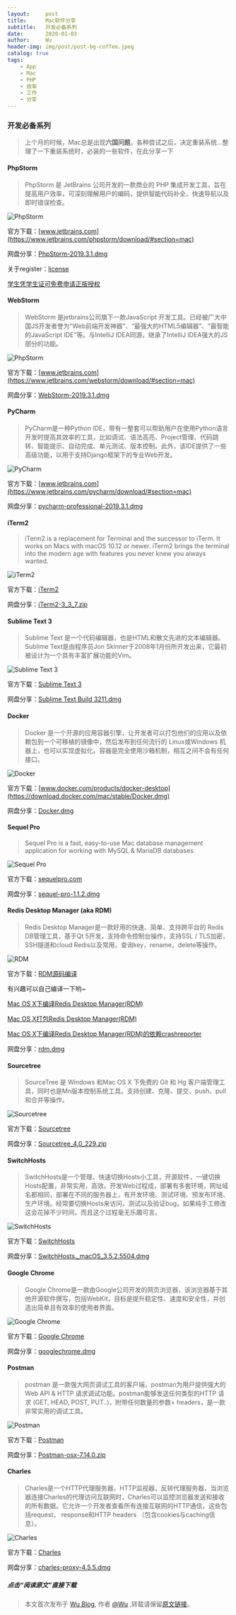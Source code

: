 ```yaml
---
layout:     post
title:      Mac软件分享
subtitle:   开发必备系列
date:       2020-01-03
author:     Wu
header-img: img/post/post-bg-coffee.jpeg
catalog: true
tags:
    - App
    - Mac
    - PHP
    - 效率
    - 工作
    - 分享
---
```

### 开发必备系列

> 上个月的时候，Mac总是出现**六国问题**，各种尝试之后，决定重装系统...整理了一下重装系统时，必装的一些软件，在此分享一下

#### PhpStorm

> PhpStorm 是 JetBrains 公司开发的一款商业的 PHP 集成开发工具，旨在提高用户效率，可深刻理解用户的编码，提供智能代码补全，快速导航以及即时错误检查。

![PhpStorm](https://cdn.jsdelivr.net/gh/yuexueyu/uPic@master/uPic/202013_203211_amsAQGBMXrTHY4D.png)

官方下载：[www.jetbrains.com](https://www.jetbrains.com/phpstorm/download/#section=mac)

网盘分享：[PhpStorm-2019.3.1.dmg](https://pan.baidu.com/s/1k9NZLRVh7hVLczs01voikA)

关于register：[license](https://daothaison.me/activate-jetbrains-phpstorm-phpstorm2019-1570271354)

[学生凭学生证可免费申请正版授权](https://sales.jetbrains.com/hc/zh-cn/articles/207154369-%E5%AD%A6%E7%94%9F%E6%8E%88%E6%9D%83%E7%94%B3%E8%AF%B7%E6%96%B9%E5%BC%8F)

#### WebStorm

> WebStorm 是jetbrains公司旗下一款JavaScript 开发工具。已经被广大中国JS开发者誉为“Web前端开发神器”、“最强大的HTML5编辑器”、“最智能的JavaScript IDE”等。与IntelliJ IDEA同源，继承了IntelliJ IDEA强大的JS部分的功能。

![PhpStorm](https://cdn.jsdelivr.net/gh/yuexueyu/uPic@master/uPic/202013_20337_giyanFAGBD72qbM.png)

官方下载：[www.jetbrains.com](https://www.jetbrains.com/webstorm/download/#section=mac)

网盘分享：[WebStorm-2019.3.1.dmg](https://pan.baidu.com/s/15XIWmF5U63nss48VNzNs1Q)

#### PyCharm

> PyCharm是一种Python IDE，带有一整套可以帮助用户在使用Python语言开发时提高其效率的工具，比如调试、语法高亮、Project管理、代码跳转、智能提示、自动完成、单元测试、版本控制。此外，该IDE提供了一些高级功能，以用于支持Django框架下的专业Web开发。

![PyCharm](https://cdn.jsdelivr.net/gh/yuexueyu/uPic@master/uPic/202013_203138_ewnqoV95GcvOKd1.png)

官方下载：[www.jetbrains.com](https://www.jetbrains.com/pycharm/download/#section=mac)

网盘分享：[pycharm-professional-2019.3.1.dmg](https://pan.baidu.com/s/1P0vGd78uU8MEkWfsPAo-Qw)

#### iTerm2

> iTerm2 is a replacement for Terminal and the successor to iTerm. It works on Macs with macOS 10.12 or newer. iTerm2 brings the terminal into the modern age with features you never knew you always wanted. 

![iTerm2](https://cdn.jsdelivr.net/gh/yuexueyu/uPic@master/uPic/202013_203257_2HLD6cgsdX8SYfW.png)

官方下载：[iTerm2](https://www.iterm2.com/downloads.html)

网盘分享：[iTerm2-3_3_7.zip](https://pan.baidu.com/s/1zpSFphyvl-zW0a78b5zWjA)

#### Sublime Text 3

> Sublime Text 是一个代码编辑器，也是HTML和散文先进的文本编辑器。Sublime Text是由程序员Jon Skinner于2008年1月份所开发出来，它最初被设计为一个具有丰富扩展功能的Vim。 

![Sublime Text 3](https://cdn.jsdelivr.net/gh/yuexueyu/uPic@master/uPic/202013_20326_LgMT5CwBNuQcUil.png)

官方下载：[Sublime Text 3](https://www.sublimetext.com/3)

网盘分享：[Sublime Text Build 3211.dmg](https://pan.baidu.com/s/1L25Yq-WRf-YaDFJXLGeA9g)

#### Docker

> Docker 是一个开源的应用容器引擎，让开发者可以打包他们的应用以及依赖包到一个可移植的镜像中，然后发布到任何流行的 Linux或Windows 机器上，也可以实现虚拟化。容器是完全使用沙箱机制，相互之间不会有任何接口。

![Docker](https://cdn.jsdelivr.net/gh/yuexueyu/uPic@master/uPic/202013_203310_IyZtFCEr3u8cjdW.png)

官方下载：[www.docker.com/products/docker-desktop](https://download.docker.com/mac/stable/Docker.dmg)

网盘分享：[Docker.dmg](https://pan.baidu.com/s/1waEIYKZfkMP9tTyj4mpfmQ)

#### Sequel Pro

> Sequel Pro is a fast, easy-to-use Mac database management application for working with MySQL & MariaDB databases. 

![Sequel Pro](https://cdn.jsdelivr.net/gh/yuexueyu/uPic@master/uPic/202013_203147_Ue2LAOK1cyjBbZG.png)

官方下载：[sequelpro.com](https://sequelpro.com/download)

网盘分享：[sequel-pro-1.1.2.dmg](https://pan.baidu.com/s/1N7WGlQTjvqPYiIK20A-l9Q)

#### Redis Desktop Manager (aka RDM)

> Redis Desktop Manager是一款好用的快速、简单、支持跨平台的 Redis DB管理工具，基于Qt 5开发，支持命令控制台操作，支持SSL / TLS加密，SSH隧道和cloud Redis以及常用，查询key，rename，delete等操作。 

![RDM](https://cdn.jsdelivr.net/gh/yuexueyu/uPic@master/uPic/202013_203158_rvYIEuwOsSpU1H9.png)

官方下载：[RDM源码编译](https://github.com/uglide/RedisDesktopManager/releases)

有兴趣可以自己编译一下哟~

[Mac OS X下编译Redis Desktop Manager(RDM)](https://onew.me/2018/03/29/mac-compile-RDM/)

[Mac OS X打包Redis Desktop Manager(RDM)](https://onew.me/2018/08/27/mac-package-RDM/)

[Mac OS X下编译Redis Desktop Manager(RDM)的依赖crashreporter](https://onew.me/2018/08/27/mac-compile-RDM-crashreporter/)

网盘分享：[rdm.dmg](https://pan.baidu.com/s/15lWoy_1qJE6MUfoXM8h4hQ)

#### Sourcetree

> SourceTree 是 Windows 和Mac OS X 下免费的 Git 和 Hg 客户端管理工具，同时也是Mn版本控制系统工具。支持创建、克隆、提交、push、pull 和合并等操作。 

![Sourcetree](https://cdn.jsdelivr.net/gh/yuexueyu/uPic@master/uPic/202013_203142_NGr5kC9fAEsnubj.png)

官方下载：[Sourcetree](https://www.sourcetreeapp.com/)

网盘分享：[Sourcetree_4.0_229.zip](https://pan.baidu.com/s/12FXhd0EVBuk96nPIGBWVtg)

#### SwitchHosts

> SwitchHosts是一个管理、快速切换Hosts小工具，开源软件，一键切换Hosts配置，非常实用，高效。开发Web过程成，部署有多套环境，网址域名都相同，部署在不同的服务器上，有开发环境、测试环境、预发布环境、生产环境。经常要切换Hosts来访问，测试以及验证bug，如果纯手工修改这会花掉不少时间，而且这个过程毫无乐趣可言。 

![SwitchHosts](https://cdn.jsdelivr.net/gh/yuexueyu/uPic@master/uPic/202013_20334_usJzjSHWpd34qrU.png)

官方下载：[SwitchHosts](https://github.com/oldj/SwitchHosts/releases)

网盘分享：[SwitchHosts._macOS_3.5.2.5504.dmg](https://pan.baidu.com/s/1cx1B4xWMQFKMsPLC2jvoHg)

#### Google Chrome

> Google Chrome是一款由Google公司开发的网页浏览器，该浏览器基于其他开源软件撰写，包括WebKit，目标是提升稳定性、速度和安全性，并创造出简单且有效率的使用者界面。 

![Google Chrome](https://cdn.jsdelivr.net/gh/yuexueyu/uPic@master/uPic/202013_203314_PDAt6vwGypVr32T.png)

官方下载：[Google Chrome](https://dl.google.com/chrome/mac/stable/GGRO/googlechrome.dmg)

网盘分享：[googlechrome.dmg](https://pan.baidu.com/s/1tvxph-obpNxrvHH_e5biqA)

#### Postman

> postman 是一款强大网页调试工具的客户端，postman为用户提供强大的 Web API & HTTP 请求调试功能。postman能够发送任何类型的HTTP 请求 (GET, HEAD, POST, PUT..)，附带任何数量的参数+ headers，是一款非常实用的调试工具。 

![Postman](https://cdn.jsdelivr.net/gh/yuexueyu/uPic@master/uPic/202013_20322_QMUR5ukK2YJaLe3.png)

官方下载：[Postman](https://www.getpostman.com/)

网盘分享：[Postman-osx-7.14.0.zip](https://pan.baidu.com/s/1YPipOAXTnmXha5mTvVLSng)

#### Charles

> Charles是一个HTTP代理服务器，HTTP监视器，反转代理服务器，当浏览器连接Charles的代理访问互联网时，Charles可以监控浏览器发送和接收的所有数据。它允许一个开发者查看所有连接互联网的HTTP通信，这些包括request， response和HTTP headers （包含cookies与caching信息）。 

![Charles](https://cdn.jsdelivr.net/gh/yuexueyu/uPic@master/uPic/202013_203152_sdFmu8Z5V7USQwl.png)

官方下载：[Charles](https://www.charlesproxy.com/latest-release/download.do)

网盘分享：[charles-proxy-4.5.5.dmg](https://pan.baidu.com/s/1NkQPBOkPh_Wl_qVB6KY2WA)

##### 点击“**阅读原文**”直接下载

> 本文首次发布于 [Wu Blog](https://blog.wu06.com/), 作者 [@Wu](https://github.com/yuexueyu) ,转载请保留[原文链接](https://blog.wu06.com/2020/01/03/Mac软件分享/)。